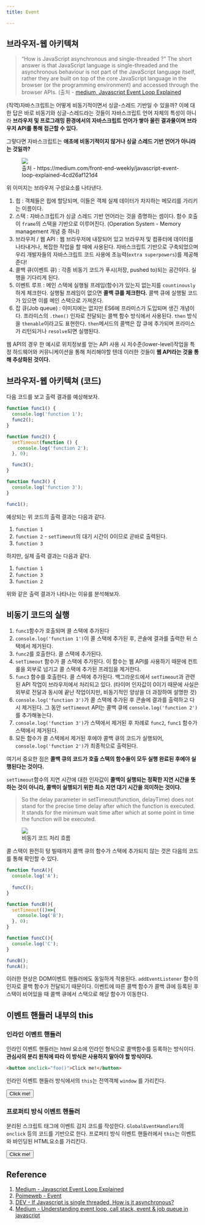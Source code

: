 ```yaml
---
title: Event

---
```

## 브라우저-웹 아키텍쳐
>“How is JavaScript asynchronous and single-threaded ?” The short answer is that JavaScript language is single-threaded and the asynchronous behaviour is not part of the JavaScript language itself, rather they are built on top of the core JavaScript language in the browser (or the programming environment) and accessed through the browser APIs. (출처 - [medium, Javascript Event Loop Explained](https://medium.com/front-end-weekly/javascript-event-loop-explained-4cd26af121d4)

(직역)자바스크립트는 어떻게 비동기적이면서 싱글-스레드 기반일 수 있을까? 이에 대한 답은 바로 비동기와 싱글-스레드라는 것들이 자바스크립트 언어 자체의 특성이 아니라 **브라우저 및 프로그래밍 환경에서의 자바스크립트 언어가 쌓아 올린 결과물이며 브라우저 API를 통해 접근할 수 있다.** 

그렇다면 자바스크립트는 **애초에 비동기적이지 않거나 싱글 스레드 기반 언어가 아니라는 것일까?** 

<figure>
  <img src="../.vuepress/assets/javascript/eventloop.png"/>
  <figcaption>출처 - https://medium.com/front-end-weekly/javascript-event-loop-explained-4cd26af121d4</figcaption>
</figure>

위 이미지는 브라우저 구성요소를 나타낸다.
1. 힙 : 객체들은 힙에 할당되며, 이들은 객체 실제 데이터가 차지하는 메모리를 가리키는 이름이다.
2. 스택 : 자바스크립트가 싱글 스레드 기반 언어라는 것을 증명하는 셈이다. 함수 호출이 `frame`의 스택을 기반으로 이루어진다. (Operation System - Memory management 개념 중 하나)
3. 브라우저 / 웹 API : 웹 브라우저에 내장되어 있고 브라우저 및 컴퓨터에 데이터를 나타내거나, 복잡한 작업을 할 때에 사용된다. 자바스크립트 기반으로 구축되었으며 우리 개발자들의 자바스크립트 코드 사용에 초능력(`extra superpowers`)를 제공해준다!
4. 콜백 큐(이벤트 큐) : 각종 비동기 코드가 푸시(저장, pushed to)되는 공간이다. 실행을 기다리게 된다.
5. 이벤트 루프 : 메인 스택에 실행될 프레임(함수)가  있는지 없는지를 `countinously`하게 체크한다. 실행될 프레임이 없으면 **콜백 큐를 체크한다.** 콜백 큐에 실행될 코드가 있으면 이를 메인 스택으로 가져온다.
6. 잡 큐(Job queue) : 이미지에는 없지만 ES6에 프라미스가 도입되며 생긴 개념이다. 프라미스의 `.then()` 인자로 전달되는 콜백 함수 방식에서 사용된다. `then` 방식을 `thenable`이라고도 표현한다. `then`메서드의 콜백은 잡 큐에 추가되며 프라미스가 리턴되거나 `resolve`되면 실행된다.


웹 API의 경우 한 예시로 위치정보를 얻는 API 사용 시 저수준(lower-level)작업을 특정 하드웨어와 커뮤니케이션을 통해 처리해야할 텐데 이러한 것들이 **웹 API라는 것을 통해 추상화된 것이다.**

## 브라우저-웹 아키텍쳐 (코드)
다음 코드를 보고 출력 결과를 예상해보자.
```javascript
function func1() {
  console.log('function 1');
  func2();
}

function func2() {
  setTimeout(function () {
    console.log('function 2');
  }, 0);

  func3();
}

function func3() {
  console.log('function 3');
}

func1();
```

예상되는 위 코드의 출력 결과는 다음과 같다.
1. `function 1`
2. `function 2` - `setTimeout`의 대기 시간이 0이므로 곧바로 출력된다.
3. `function 3`

하지만, 실제 출력 결과는 다음과 같다.
1. `function 1`
2. `function 3`
3. `function 2`

위와 같은 출력 결과가 나타나는 이유를 분석해보자.

## 비동기 코드의 실행
1. `func1`함수가 호출되며 콜 스택에 추가된다
2. `console.log('function 1')`이 콜 스택에 추가된 후, 콘솔에 결과를 출력한 뒤 스택에서 제거된다.
3. `func2`를 호출한다. 콜 스택에 추가된다.
4. `setTimeout` 함수가 콜 스택에 추가된다. 이 함수는 웹 API를 사용하기 때문에 컨트롤을 외부로 넘기고 콜 스택에 추가된 프레임을 제거한다. 
5. `func3` 함수를 호출한다. 콜 스택에 추가된다. 백그라운드에서 `setTimeout`과 관련된 API 작업이 브라우저에서 처리되고 있다. (타이머 인자값이 0이기 때문에 사실은 외부로 전달과 동시에 끝난 작업이지만, 비동기적인 양상을 더 과장하여 설명한 것)
6. `console.log('function 3')`가 콜 스택에 추가된 후 콘솔에 결과를 출력하고 다시 제거된다. 그 동안 `setTimeout` API는 콜백 큐에 `console.log('function 2')`를 추가해놓는다.
7. `console.log('function 3')`가 스택에서 제거된 후 차례로 `func2`, `func1` 함수가 스택에서 제거된다.
8. 모든 함수가 콜 스택에서 제거된 후에야 콜백 큐의 코드가 실행되어, `console.log('function 2')`가 최종적으로 출력된다.

여기서 중요한 점은 **콜백 큐의 코드가 호출 스택의 함수들이 모두 실행 완료된 후에야 실행된다는 것이다.** 

`setTimeout`함수의 지연 시간에 대한 인자값이 **콜백이 실행되는 정확한 지연 시간을 뜻하는 것이 아니라, 콜백이 실행되기 위한 최소 지연 대기 시간을 의미하는 것이다.**

> So the delay parameter in setTimeout(function, delayTime) does not stand for the precise time delay after which the function is executed. It stands for the minimum wait time after which at some point in time the function will be executed.

<figure>
  <img src="../.vuepress/assets/javascript/call-stack.gif"/>
  <figcaption>비동기 코드 처리 흐름</figcaption>
</figure>

콜 스택이 완전히 텅 빌때까지 콜백 큐의 함수가 스택에 추가되지 않는 것은 다음의 코드를 통해 확인할 수 있다.
```javascript
function funcA(){
  console.log('A');
  
  funcC();
}

function funcB(){
  setTimeout(()=>{
    console.log('B');
  }, 0);
}

function funcC(){
  console.log('C');
}

funcB();
funcA();
```

이러한 현상은 DOM이벤트 핸들러에도 동일하게 적용된다. `addEventListener` 함수의 인자로 콜백 함수가 전달되기 때문이다. 이벤트에 따른 콜백 함수가 콜백 큐에 등록된 후 스택이 비어있을 때 콜백 큐에서 스택으로 해당 함수가 이동한다.

## 이벤트 핸들러 내부의 this

### 인라인 이벤트 핸들러
인라인 이벤트 핸들러는 html 요소에 인라인 형식으로 콜백함수를 등록하는 방식이다. **관심사의 분리 원칙에 따라 이 방식은 사용하지 말아야 할 방식이다.**

```html
<button onclick="foo()">Click me!</button>
```

인라인 이벤트 핸들러 방식에서의 `this`는 전역객체 `window` 를 가리킨다.

<button onclick="foo()">Click me!</button>
<script>
  function foo(){
    alert(this);
  }
</script>

### 프로퍼티 방식 이벤트 핸들러
분리된 스크립트 태그에 이벤트 감지 코드를 작성한다. `GlobalEventHandlers`의 `onclick` 등의 코드를 기반으로 한다. 프로퍼티 방식 이벤트 핸들러에서 `this`는 이벤트와 바인딩된 HTML요소를 가리킨다.

<button class="btn">Click me!</button>
<script>
  const btn = document.querySelector(".btn");
  btn.onclick = function(e){
    alert(this);
  } 
</script>





## Reference
1. [Medium - Javascript Event Loop Explained](https://medium.com/front-end-weekly/javascript-event-loop-explained-4cd26af121d4)
2. [Poimeweb - Event](https://poiemaweb.com/js-event#reference)
3. [DEV - If Javascript is single threaded, How is it asynchronous?](https://dev.to/bbarbour/if-javascript-is-single-threaded-how-is-it-asynchronous-56gd)
4. [Medium - Understanding event loop, call stack, event & job queue in javascript](https://medium.com/@Rahulx1/understanding-event-loop-call-stack-event-job-queue-in-javascript-63dcd2c71ecd)